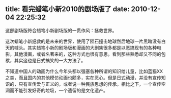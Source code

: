 title: 看完蜡笔小新2010的剧场版了
date: 2010-12-04 22:25:32
---

这部剧场版符合蜡笔小新剧场版的一贯作风：拯救世界。

这次蜡笔小新拯救的是未来的世界，使用了陨石撞击地球然后地球一片黑暗没有白天的噱头。其实蜡笔小新的剧场版和漫画的大剧集很多都是以恶搞现有的各种电影，其他漫画，或者名著来的，这种方式也很有意思。看到那些熟悉却又不同的包袱，其实这也是日式搞笑的一大方法了。

不知道中国人的动画为什么今年头都以强塞各种所谓的知识给儿童，比如蓝猫XX之类，而且国内的其他模仿动画也颇多，实在恶心。但是日式动漫，并没有宣传知识的，只有宣传爱与正义的，或者说一种民族思想的传承。相比之下，一个宣传空洞而不能引发好奇的垃圾，一个遗留的是文化遗产。